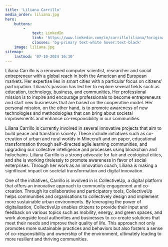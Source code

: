 ```yaml
---
title: 'Liliana Carrillo'
media_order: liliana.jpg
hero:
    buttons:
        -
            text: LinkedIn
            link: 'https://www.linkedin.com/in/carrilloliliana/?originalSubdomain=be'
            classes: 'bg-primary text-white hover:text-black'
    image: liliana.jpg
sitemap:
    lastmod: '07-10-2024 16:10'
---
```


Liliana Carrillo is a renowned computer scientist, researcher and social entrepreneur with a global reach in both the American and European markets. Her expertise lies in smart cities with a particular focus on citizens' participation. Liliana's passion has led her to explore several fields such as education, technology, business, and communities. Her professional mission is to inspire and encourage professionals to become entrepreneurs and start new businesses that are based on the cooperative model. Her personal mission, on the other hand, is to promote awareness of new technologies and methodologies that can bring about societal improvements and enhance co-responsibility in our communities.

Liliana Carrillo is currently involved in several innovative projects that aim to build peace and transform society. These include initiatives such as co-creation of urban and rural worlds in Minecraft and on paper, educational transformation through self-directed agile learning communities, and upgrading our collective intelligence and processes using blockchain and holochains. Liliana Carrillo is a strong advocate for fair and ecological cities, and she is working tirelessly to promote awareness in favor of social enterprises. Through her work as an innovation coach, Liliana is making a significant impact on societal transformation and digital innovation.

One of the initiatives, Carrillo is involved in is CollectiveUp, a digital platform that offers an innovative approach to community engagement and co-creation. Through its collaborative and participatory tools, CollectiveUp helps communities and organisations to collectively design and implement more sustainable urban environments. By leveraging the power of digitalisation, CollectiveUp enables citizens to provide their input and feedback on various topics such as mobility, energy, and green spaces, and work alongside local authorities and businesses to co-create solutions that meet their needs and improve their quality of life. This approach not only promotes more sustainable practices and behaviors but also fosters a sense of co-responsibility and ownership of the environment, ultimately leading to more resilient and thriving communities.